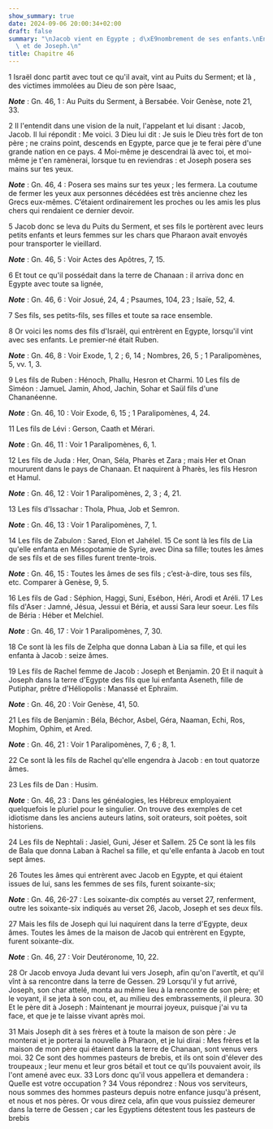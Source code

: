 ```yaml
---
show_summary: true
date: 2024-09-06 20:00:34+02:00
draft: false
summary: "\nJacob vient en Egypte ; d\xE9nombrement de ses enfants.\nEntrevue de Jacob\
  \ et de Joseph.\n"
title: Chapitre 46
---
```





1 Israël donc partit avec tout ce qu'il avait, vint au Puits du Serment; et là , des victimes immolées au Dieu de son père Isaac,

***Note*** :  Gn. 46, 1 : Au Puits du Serment, à Bersabée. Voir Genèse, note 21, 33.

2 Il l'entendit dans une vision de la nuit, l'appelant et lui disant : Jacob, Jacob. Il lui répondit : Me voici. 3 Dieu lui dit : Je suis le Dieu très fort de ton père ; ne crains point, descends en Egypte, parce que je te ferai père d'une grande nation en ce pays. 4 Moi-même je descendrai là avec toi, et moi-même je t'en ramènerai, lorsque tu en reviendras : et Joseph posera ses mains sur tes yeux.

***Note*** :  Gn. 46, 4 : Posera ses mains sur tes yeux ; les fermera. La coutume de fermer les yeux aux personnes décédées est très ancienne chez les Grecs eux-mêmes. C’étaient ordinairement les proches ou les amis les plus chers qui rendaient ce dernier devoir.


5 Jacob donc se leva du Puits du Serment, et ses fils le portèrent avec leurs petits enfants et leurs femmes sur les chars que Pharaon avait envoyés pour transporter le vieillard.

***Note*** :  Gn. 46, 5 : Voir Actes des Apôtres, 7, 15.

6 Et tout ce qu'il possédait dans la terre de Chanaan : il arriva donc en Egypte avec toute sa lignée,

***Note*** :  Gn. 46, 6 : Voir Josué, 24, 4 ; Psaumes, 104, 23 ; Isaïe, 52, 4.

7 Ses fils, ses petits-fils, ses filles et toute sa race ensemble.


8 Or voici les noms des fils d'Israël, qui entrèrent en Egypte, lorsqu'il vint avec ses enfants. Le premier-né était Ruben.

***Note*** :  Gn. 46, 8 : Voir Exode, 1, 2 ; 6, 14 ; Nombres, 26, 5 ; 1 Paralipomènes, 5, vv. 1, 3.

9 Les fils de Ruben : Hénoch, Phallu, Hesron et Charmi. 10 Les fils de Siméon : JamueL Jamin, Ahod, Jachin, Sohar et Saül fils d'une Chananéenne.

***Note*** :  Gn. 46, 10 : Voir Exode, 6, 15 ; 1 Paralipomènes, 4, 24.

11 Les fils de Lévi : Gerson, Caath et Mérari.

***Note*** :  Gn. 46, 11 : Voir 1 Paralipomènes, 6, 1.

12 Les fils de Juda : Her, Onan, Séla, Pharès et Zara ; mais Her et Onan moururent dans le pays de Chanaan. Et naquirent à Pharès, les fils Hesron et Hamul.

***Note*** :  Gn. 46, 12 : Voir 1 Paralipomènes, 2, 3 ; 4, 21.

13 Les fils d'Issachar : Thola, Phua, Job et Semron.

***Note*** :  Gn. 46, 13 : Voir 1 Paralipomènes, 7, 1.

14 Les fils de Zabulon : Sared, Elon et Jahélel. 15 Ce sont là les fils de Lia qu'elle enfanta en Mésopotamie de Syrie, avec Dina sa fille; toutes les âmes de ses fils et de ses filles furent trente-trois.

***Note*** :  Gn. 46, 15 : Toutes les âmes de ses fils ; c’est-à-dire, tous ses fils, etc. Comparer à Genèse, 9, 5.


16 Les fils de Gad : Séphion, Haggi, Suni, Esébon, Héri, Arodi et Aréli. 17 Les fils d'Aser : Jamné, Jésua, Jessui et Béria, et aussi Sara leur soeur. Les fils de Béria : Héber et Melchiel.

***Note*** :  Gn. 46, 17 : Voir 1 Paralipomènes, 7, 30.

18 Ce sont là les fils de Zelpha que donna Laban à Lia sa fille, et qui les enfanta à Jacob : seize âmes.


19 Les fils de Rachel femme de Jacob : Joseph et Benjamin. 20 Et il naquit à Joseph dans la terre d'Egypte des fils que lui enfanta Aseneth, fille de Putiphar, prêtre d'Héliopolis : Manassé et Ephraïm.

***Note*** :  Gn. 46, 20 : Voir Genèse, 41, 50.

21 Les fils de Benjamin : Béla, Béchor, Asbel, Géra, Naaman, Echi, Ros, Mophim, Ophim, et Ared.

***Note*** :  Gn. 46, 21 : Voir 1 Paralipomènes, 7, 6 ; 8, 1.

22 Ce sont là les fils de Rachel qu'elle engendra à Jacob : en tout quatorze âmes.


23 Les fils de Dan : Husim.

***Note*** :  Gn. 46, 23 : Dans les généalogies, les Hébreux employaient quelquefois le pluriel pour le singulier. On trouve des exemples de cet idiotisme dans les anciens auteurs latins, soit orateurs, soit poètes, soit historiens.

24 Les fils de Nephtali : Jasiel, Guni, Jéser et Sallem. 25 Ce sont là les fils de Bala que donna Laban à Rachel sa fille, et qu'elle enfanta à Jacob en tout sept âmes.


26 Toutes les âmes qui entrèrent avec Jacob en Egypte, et qui étaient issues de lui, sans les femmes de ses fils, furent soixante-six;

***Note*** :  Gn. 46, 26-27 : Les soixante-dix comptés au verset 27, renferment, outre les soixante-six indiqués au verset 26, Jacob, Joseph et ses deux fils.

27 Mais les fils de Joseph qui lui naquirent dans la terre d'Egypte, deux âmes. Toutes les âmes de la maison de Jacob qui entrèrent en Egypte, furent soixante-dix.

***Note*** :  Gn. 46, 27 : Voir Deutéronome, 10, 22.


28 Or Jacob envoya Juda devant lui vers Joseph, afin qu'on l'avertît, et qu'il vînt à sa rencontre dans la terre de Gessen. 29 Lorsqu'il y fut arrivé, Joseph, son char attelé, monta au même lieu à la rencontre de son père; et le voyant, il se jeta à son cou, et, au milieu des embrassements, il pleura. 30 Et le père dit à Joseph : Maintenant je mourrai joyeux, puisque j'ai vu ta face, et que je te laisse vivant après moi.


31 Mais Joseph dit à ses frères et à toute la maison de son père : Je monterai et je porterai la nouvelle à Pharaon, et je lui dirai : Mes frères et la maison de mon père qui étaient dans la terre de Chanaan, sont venus vers moi. 32 Ce sont des hommes pasteurs de brebis, et ils ont soin d'élever des troupeaux ; leur menu et leur gros bétail et tout ce qu'ils pouvaient avoir, ils l'ont amené avec eux. 33 Lors donc qu'il vous appellera et demandera : Quelle est votre occupation ? 34 Vous répondrez : Nous vos serviteurs, nous sommes des hommes pasteurs depuis notre enfance jusqu'à présent, et nous et nos pères. Or vous direz cela, afin que vous puissiez demeurer dans la terre de Gessen ; car les Egyptiens détestent tous les pasteurs de brebis

